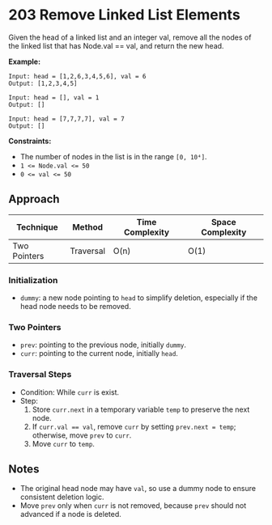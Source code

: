 # 203 Remove Linked List Elements

Given the head of a linked list and an integer val, remove all the nodes of the linked list that has Node.val == val, and return the new head.

**Example:**

```
Input: head = [1,2,6,3,4,5,6], val = 6
Output: [1,2,3,4,5]
```

```
Input: head = [], val = 1
Output: []
```

```
Input: head = [7,7,7,7], val = 7
Output: []
```

**Constraints:**

- The number of nodes in the list is in the range `[0, 10⁴]`.
- `1 <= Node.val <= 50`
- `0 <= val <= 50`

## Approach

| Technique    | Method    | Time Complexity | Space Complexity |
| ------------ | --------- | --------------- | ---------------- |
| Two Pointers | Traversal | O(n)            | O(1)             |

### Initialization

- `dummy`: a new node pointing to `head` to simplify deletion, especially if the head node needs to be removed.

### Two Pointers

- `prev`: pointing to the previous node, initially `dummy`.
- `curr`: pointing to the current node, initially `head`.

### Traversal Steps

- Condition: While `curr` is exist.
- Step:
  1. Store `curr.next` in a temporary variable `temp` to preserve the next node.
  2. If `curr.val == val`, remove `curr` by setting `prev.next = temp`; otherwise, move `prev` to `curr`.
  3. Move `curr` to `temp`.

## Notes

- The original head node may have `val`, so use a dummy node to ensure consistent deletion logic.
- Move `prev` only when `curr` is not removed, because `prev` should not advanced if a node is deleted.
